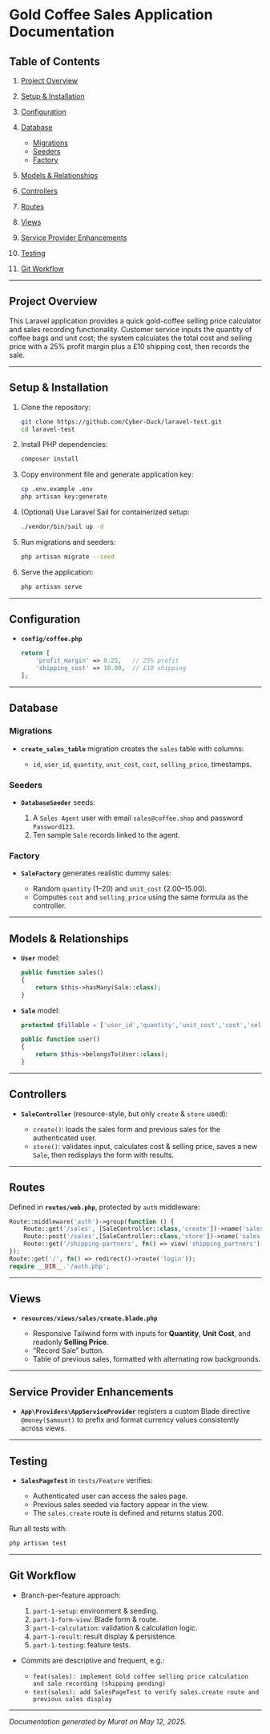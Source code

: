 # Gold Coffee Sales Application Documentation

## Table of Contents

1. [Project Overview](#project-overview)
2. [Setup & Installation](#setup--installation)
3. [Configuration](#configuration)
4. [Database](#database)

   * [Migrations](#migrations)
   * [Seeders](#seeders)
   * [Factory](#factory)
5. [Models & Relationships](#models--relationships)
6. [Controllers](#controllers)
7. [Routes](#routes)
8. [Views](#views)
9. [Service Provider Enhancements](#service-provider-enhancements)
10. [Testing](#testing)
11. [Git Workflow](#git-workflow)

---

## Project Overview

This Laravel application provides a quick gold-coffee selling price calculator and sales recording functionality. Customer service inputs the quantity of coffee bags and unit cost; the system calculates the total cost and selling price with a 25% profit margin plus a £10 shipping cost, then records the sale.

---

## Setup & Installation

1. Clone the repository:

   ```bash
   git clone https://github.com/Cyber-Duck/laravel-test.git
   cd laravel-test
   ```
2. Install PHP dependencies:

   ```bash
   composer install
   ```
3. Copy environment file and generate application key:

   ```bash
   cp .env.example .env
   php artisan key:generate
   ```
4. (Optional) Use Laravel Sail for containerized setup:

   ```bash
   ./vendor/bin/sail up -d
   ```
5. Run migrations and seeders:

   ```bash
   php artisan migrate --seed
   ```
6. Serve the application:

   ```bash
   php artisan serve
   ```

---

## Configuration

* **`config/coffee.php`**

  ```php
  return [
      'profit_margin' => 0.25,   // 25% profit
      'shipping_cost' => 10.00,  // £10 shipping
  ];
  ```

---

## Database

### Migrations

* **`create_sales_table`** migration creates the `sales` table with columns:

  * `id`, `user_id`, `quantity`, `unit_cost`, `cost`, `selling_price`, timestamps.

### Seeders

* **`DatabaseSeeder`** seeds:

  1. A `Sales Agent` user with email `sales@coffee.shop` and password `Password123`.
  2. Ten sample `Sale` records linked to the agent.

### Factory

* **`SaleFactory`** generates realistic dummy sales:

  * Random `quantity` (1–20) and `unit_cost` (2.00–15.00).
  * Computes `cost` and `selling_price` using the same formula as the controller.

---

## Models & Relationships

* **`User`** model:

  ```php
  public function sales()
  {
      return $this->hasMany(Sale::class);
  }
  ```

* **`Sale`** model:

  ```php
  protected $fillable = ['user_id','quantity','unit_cost','cost','selling_price'];

  public function user()
  {
      return $this->belongsTo(User::class);
  }
  ```

---

## Controllers

* **`SaleController`** (resource-style, but only `create` & `store` used):

  * `create()`: loads the sales form and previous sales for the authenticated user.
  * `store()`: validates input, calculates cost & selling price, saves a new `Sale`, then redisplays the form with results.

---

## Routes

Defined in **`routes/web.php`**, protected by `auth` middleware:

```php
Route::middleware('auth')->group(function () {
    Route::get('/sales', [SaleController::class,'create'])->name('sales.create');
    Route::post('/sales',[SaleController::class,'store'])->name('sales.store');
    Route::get('/shipping-partners', fn() => view('shipping_partners'))->name('shipping.partners');
});
Route::get('/', fn() => redirect()->route('login'));
require __DIR__.'/auth.php';
```

---

## Views

* **`resources/views/sales/create.blade.php`**

  * Responsive Tailwind form with inputs for **Quantity**, **Unit Cost**, and readonly **Selling Price**.
  * “Record Sale” button.
  * Table of previous sales, formatted with alternating row backgrounds.

---

## Service Provider Enhancements

* **`App\Providers\AppServiceProvider`** registers a custom Blade directive `@money($amount)` to prefix and format currency values consistently across views.

---

## Testing

* **`SalesPageTest`** in `tests/Feature` verifies:

  * Authenticated user can access the sales page.
  * Previous sales seeded via factory appear in the view.
  * The `sales.create` route is defined and returns status 200.

Run all tests with:

```bash
php artisan test
```

---

## Git Workflow

* Branch-per-feature approach:

  1. `part-1-setup`: environment & seeding.
  2. `part-1-form-view`: Blade form & route.
  3. `part-1-calculation`: validation & calculation logic.
  4. `part-1-result`: result display & persistence.
  5. `part-1-testing`: feature tests.
* Commits are descriptive and frequent, e.g.:

  * `feat(sales): implement Gold coffee selling price calculation and sale recording (shipping pending)`
  * `test(sales): add SalesPageTest to verify sales.create route and previous sales display`

---

*Documentation generated by Murat on May 12, 2025.*
